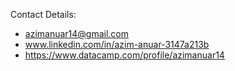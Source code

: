Contact Details:
- azimanuar14@gmail.com
- www.linkedin.com/in/azim-anuar-3147a213b
- https://www.datacamp.com/profile/azimanuar14

<!---
snek5/snek5 is a ✨ special ✨ repository because its `README.md` (this file) appears on your GitHub profile.
You can click the Preview link to take a look at your changes.
--->

